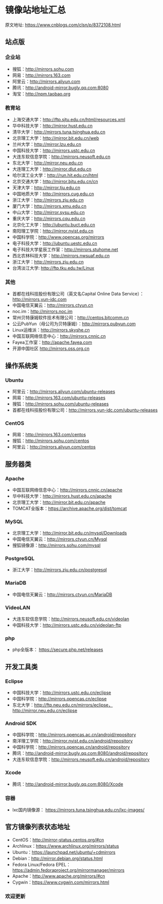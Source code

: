 # 镜像站地址汇总

原文地址: https://www.cnblogs.com/clsn/p/8372108.html

## 站点版

### 企业站

* 搜狐：http://mirrors.sohu.com
* 网易：http://mirrors.163.com
* 阿里云：http://mirrors.aliyun.com
* 腾讯：http://android-mirror.bugly.qq.com:8080
* 淘宝：http://npm.taobao.org

### 教育站

* 上海交通大学：http://ftp.sjtu.edu.cn/html/resources.xml
* 华中科技大学：http://mirror.hust.edu.cn
* 清华大学：http://mirrors.tuna.tsinghua.edu.cn
* 北京理工大学：http://mirror.bit.edu.cn/web
* 兰州大学：http://mirror.lzu.edu.cn
* 中国科技大学：http://mirrors.ustc.edu.cn
* 大连东软信息学院：http://mirrors.neusoft.edu.cn
* 东北大学：http://mirror.neu.edu.cn
* 大连理工大学：http://mirror.dlut.edu.cn
* 哈尔滨工业大学：http://run.hit.edu.cn/html
* 北京交通大学：http://mirror.bjtu.edu.cn/cn
* 天津大学：http://mirror.tju.edu.cn
* 中国地质大学：http://mirrors.cug.edu.cn
* 浙江大学：http://mirrors.zju.edu.cn
* 厦门大学：http://mirrors.xmu.edu.cn
* 中山大学：http://mirror.sysu.edu.cn
* 重庆大学：http://mirrors.cqu.edu.cn
* 北京化工大学：http://ubuntu.buct.edu.cn
* 南阳理工学院：http://mirror.nyist.edu.cn
* 中国科学院：http://www.opencas.org/mirrors
* 电子科技大学：http://ubuntu.uestc.edu.cn
* 电子科技大学星辰工作室：http://mirrors.stuhome.net
* 西北农林科技大学：http://mirrors.nwsuaf.edu.cn
* 浙江大学：http://mirrors.zju.edu.cn
* 台湾淡江大学: http://ftp.tku.edu.tw/Linux

### 其他

* 首都在线科技股份有限公司（英文名Capital Online Data Service）：http://mirrors.yun-idc.com
* 中国电信天翼云：http://mirrors.ctyun.cn
* noc.im：http://mirrors.noc.im
* 常州贝特康姆软件技术有限公司：http://centos.bitcomm.cn
* 公云PubYun（母公司为贝特康姆）：http://mirrors.pubyun.com
* Linux运维派：http://mirrors.skyshe.cn
* 中国互联网络信息中心：http://mirrors.cnnic.cn
* Fayea工作室：http://apache.fayea.com
* 开源中国社区 http://mirrors.oss.org.cn


## 操作系统类

### Ubuntu

* 阿里云：http://mirrors.aliyun.com/ubuntu-releases
* 网易：http://mirrors.163.com/ubuntu-releases
* 搜狐：http://mirrors.sohu.com/ubuntu-releases
* 首都在线科技股份有限公司：http://mirrors.yun-idc.com/ubuntu-releases

### CentOS

* 网易：http://mirrors.163.com/centos
* 搜狐：http://mirrors.sohu.com/centos
* 阿里云：http://mirrors.aliyun.com/centos

## 服务器类

### Apache

* 中国互联网络信息中心：http://mirrors.cnnic.cn/apache
* 华中科技大学：http://mirrors.hust.edu.cn/apache
* 北京理工大学：http://mirror.bit.edu.cn/apache
* TOMCAT全版本：https://archive.apache.org/dist/tomcat

### MySQL

* 北京理工大学：http://mirror.bit.edu.cn/mysql/Downloads
* 中国电信天翼云：http://mirrors.ctyun.cn/Mysql
* 搜狐镜像源：http://mirrors.sohu.com/mysql

### PostgreSQL

* 浙江大学：http://mirrors.zju.edu.cn/postgresql

### MariaDB

* 中国电信天翼云：http://mirrors.ctyun.cn/MariaDB

### VideoLAN

* 大连东软信息学院：http://mirrors.neusoft.edu.cn/videolan
* 中国科技大学：http://mirrors.ustc.edu.cn/videolan-ftp

### php

* php全版本：  https://secure.php.net/releases

## 开发工具类

### Eclipse

* 中国科技大学：http://mirrors.ustc.edu.cn/eclipse
* 中国科学院：http://mirrors.opencas.cn/eclipse
* 东北大学：http://ftp.neu.edu.cn/mirrors/eclipse，http://mirror.neu.edu.cn/eclipse

### Android SDK

* 中国科学院：http://mirrors.opencas.ac.cn/android/repository
* 南洋理工学院：http://mirror.nyist.edu.cn/android/repository
* 中国科学院：http://mirrors.opencas.cn/android/repository
* 腾讯：http://android-mirror.bugly.qq.com:8080/android/repository
* 大连东软信息学院：http://mirrors.neusoft.edu.cn/android/repository

### Xcode

* 腾讯：http://android-mirror.bugly.qq.com:8080/Xcode

### 容器

* lxc国内镜像源： https://mirrors.tuna.tsinghua.edu.cn/lxc-images/

## 官方镜像列表状态地址

* CentOS：http://mirror-status.centos.org/#cn
* Archlinux：https://www.archlinux.org/mirrors/status
* Ubuntu：https://launchpad.net/ubuntu/+cdmirrors
* Debian：http://mirror.debian.org/status.html
* Fedora Linux/Fedora EPEL：https://admin.fedoraproject.org/mirrormanager/mirrors
* Apache：http://www.apache.org/mirrors/#cn
* Cygwin：https://www.cygwin.com/mirrors.html


### 欢迎更新
